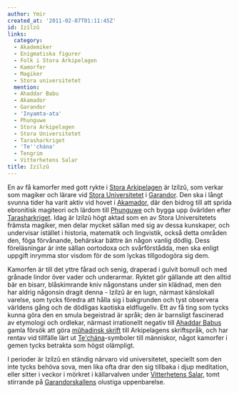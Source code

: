 ```yaml
---
author: Ymir
created_at: '2011-02-07T01:11:45Z'
id: Izílzû
links:
  category:
  - Akademiker
  - Enigmatiska figurer
  - Folk i Stora Arkipelagen
  - Kamorfer
  - Magiker
  - Stora universitetet
  mention:
  - Ahaddar Babu
  - Akamador
  - Garandor
  - 'Inyamta-ata'
  - Phunguwe
  - Stora Arkipelagen
  - Stora Universitetet
  - Tarasharkriget
  - 'Te''chána'
  - Tengrim
  - Vitterhetens Salar
title: Izílzû
---
```


En av få kamorfer med gott rykte i [Stora Arkipelagen] är Izílzû, som verkar som magiker och lärare
vid [Stora Universitetet] i [Garandor]. Den ska i långt svunna tider ha varit aktiv vid hovet i
[Akamador], där den bidrog till att sprida ebronitisk magiteori och lärdom till [Phunguwe] och bygga
upp övärlden efter [Tarasharkriget]. Idag är Izílzû högt aktad som en av Stora Universitetets
främsta magiker, men delar mycket sällan med sig av dessa kunskaper, och undervisar istället i
historia, matematik och lingvistik, också detta områden den, föga förvånande, behärskar bättre än
någon vanlig dödlig. Dess föreläsningar är inte sällan oortodoxa och svårförstådda, men ska enligt
uppgift inrymma stor visdom för de som lyckas tillgodogöra sig dem.

Kamorfen är till det yttre fårad och senig, draperad i gulvit bomull och med grånade lindor över
vader och underarmar. Ryktet gör gällande att den alltid bär en bisarr, blåskimrande kniv någonstans
under sin klädnad, men den har aldrig någonsin dragit denna - Izílzû är en lugn, närmast känslokall
varelse, som tycks föredra att hålla sig i bakgrunden och tyst observera världens gång och de
dödligas kaotiska eldflugeliv. Ett av få ting som tycks kunna göra den en smula begeistrad är språk;
den är barnsligt fascinerad av etymologi och ordlekar, närmast irrationellt negativ till [Ahaddar
Babus] gamla försök att göra [mûhadinsk skrift] till Arkipelagens skriftspråk, och har rentav vid
tillfälle lärt ut [Te'chána]-symboler till människor, något kamorfer i gemen tycks betrakta som
högst olämpligt.

I perioder är Izílzû en ständig närvaro vid universitetet, speciellt som den inte tycks behöva sova,
men lika ofta drar den sig tillbaka i djup meditation, eller sitter i veckor i mörkret i
källarvalven under [Vitterhetens Salar], tomt stirrande på [Garandorskallens] olustiga uppenbarelse.

  [Stora Arkipelagen]: Stora_Arkipelagen
  [Stora Universitetet]: Stora_Universitetet
  [Garandor]: Garandor
  [Akamador]: Akamador
  [Phunguwe]: Phunguwe
  [Tarasharkriget]: Tarasharkriget
  [Ahaddar Babus]: Ahaddar_Babu
  [mûhadinsk skrift]: Tengrim
  [Te'chána]: Techána
  [Vitterhetens Salar]: Vitterhetens_Salar
  [Garandorskallens]: Inyamta-ata